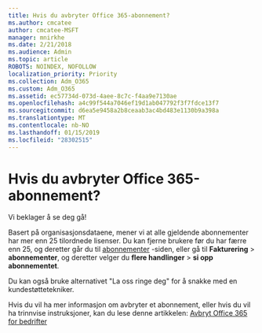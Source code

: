 ```yaml
---
title: Hvis du avbryter Office 365-abonnement?
ms.author: cmcatee
author: cmcatee-MSFT
manager: mnirkhe
ms.date: 2/21/2018
ms.audience: Admin
ms.topic: article
ROBOTS: NOINDEX, NOFOLLOW
localization_priority: Priority
ms.collection: Adm_O365
ms.custom: Adm_O365
ms.assetid: ec57734d-073d-4aee-8c7c-f4aa9e7130ae
ms.openlocfilehash: a4c99f544a7046ef19d1ab047792f3f7fdce13f7
ms.sourcegitcommit: d6ea5e9458a2b8ceaab3ac4bd483e1130b9a398a
ms.translationtype: MT
ms.contentlocale: nb-NO
ms.lasthandoff: 01/15/2019
ms.locfileid: "28302515"
---
```

# <a name="canceling-your-office-365-subscription"></a>Hvis du avbryter Office 365-abonnement?

Vi beklager å se deg gå!
  
Basert på organisasjonsdataene, mener vi at alle gjeldende abonnementer har mer enn 25 tilordnede lisenser. Du kan fjerne brukere før du har færre enn 25, og deretter går du til [abonnementer](https://go.microsoft.com/fwlink/p/?linkid=842054) -siden, eller gå til **Fakturering** \> **abonnementer**, og deretter velger du **flere handlinger** \> **si opp abonnementet**.
  
Du kan også bruke alternativet "La oss ringe deg" for å snakke med en kundestøttetekniker.
  
Hvis du vil ha mer informasjon om avbryter et abonnement, eller hvis du vil ha trinnvise instruksjoner, kan du lese denne artikkelen: [Avbryt Office 365 for bedrifter](https://support.office.com/en-us/article/b1bc0bef-4608-4601-813a-cdd9f746709a)
  

